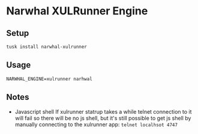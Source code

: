 Narwhal XULRunner Engine
========================
Setup
-----
    tusk install narwhal-xulrunner
Usage
-----
    NARWHAL_ENGINE=xulrunner narhwal
Notes
-----
* Javascript shell
If xulrunner statrup takes a while telnet connection to it will fail so there will be no js shell,
but it's still possible to get js shell by manually connecting to the xulrunner app:
    <code>telnet localhsot 4747</code>

